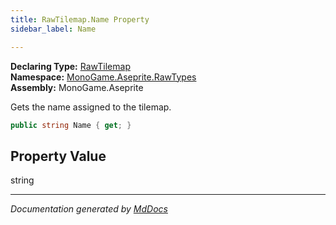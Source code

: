 ```yaml
---
title: RawTilemap.Name Property
sidebar_label: Name

---
```


**Declaring Type:** [RawTilemap](../)  
**Namespace:** [MonoGame.Aseprite.RawTypes](../../)  
**Assembly:** MonoGame.Aseprite

Gets the name assigned to the tilemap.

```csharp
public string Name { get; }
```

## Property Value

string

___

*Documentation generated by [MdDocs](https://github.com/ap0llo/mddocs)*
